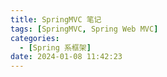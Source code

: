 ```yaml
---
title: SpringMVC 笔记
tags: [SpringMVC, Spring Web MVC]
categories:
  - [Spring 系框架]
date: 2024-01-08 11:42:23
---
```


